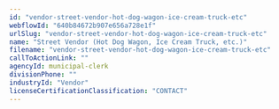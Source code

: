 ```yaml
---
id: "vendor-street-vendor-hot-dog-wagon-ice-cream-truck-etc"
webflowId: "640b84672b907e656a728e1f"
urlSlug: "vendor-street-vendor-hot-dog-wagon-ice-cream-truck-etc"
name: "Street Vendor (Hot Dog Wagon, Ice Cream Truck, etc.)"
filename: "vendor-street-vendor-hot-dog-wagon-ice-cream-truck-etc"
callToActionLink: ""
agencyId: municipal-clerk
divisionPhone: ""
industryId: "Vendor"
licenseCertificationClassification: "CONTACT"
---
```

